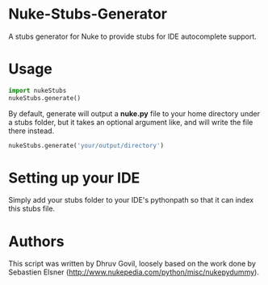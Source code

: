 # Nuke-Stubs-Generator

A stubs generator for Nuke to provide stubs for IDE autocomplete support.

# Usage

```python
import nukeStubs
nukeStubs.generate()
```

By default, generate will output a **nuke.py** file to your home directory under a stubs folder, but it takes an optional argument like, and will write the file there instead.

```python
nukeStubs.generate('your/output/directory')
```

# Setting up your IDE

Simply add your stubs folder to your IDE's pythonpath so that it can index this stubs file.


# Authors

This script was written by Dhruv Govil, loosely based on the work done by Sebastien Elsner (http://www.nukepedia.com/python/misc/nukepydummy).
